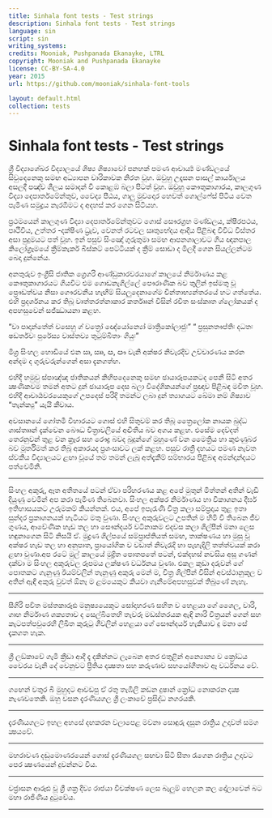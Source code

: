 ```yaml
---
title: Sinhala font tests - Test strings
description: Sinhala font tests - Test strings
language: sin
script: sin
writing_systems:
credits: Mooniak, Pushpanada Ekanayke, LTRL
copyright: Mooniak and Pushpanada Ekanayke
license: CC-BY-SA-4.0
year: 2015
url: https://github.com/mooniak/sinhala-font-tools

layout: default.html
collection: tests
---
```


# Sinhala font tests -  Test strings

ශ්‍රී විද්‍යාශේඛර විද්‍යාලයේ ශිෂ්‍ය ශිෂ්‍යාවෝ පනහක් පමණ ආචාර්‍ය්‍ය මණ්ඩලයේ සිවුදෙනෙකු සමඟ අධ්‍යාපන චාරිකාවක නිරත වූහ. ඔවුහු උදෑසන පාසල් කාර්යාලය අසලදී පඤ්ච ශීලය සමාදන් වී කොළඹ බලා පිටත් වූහ. ඔවුහු කෞතුකාගාරය, කාලගුණ විද්‍යා දෙපාර්තමේන්තුව, වෛද්‍ය පීඨය, ගාලු මුවදොර හෙවත් ගොල්ෆේස් පිටිය වෙත පැමිණ සමුද්‍රය නැරඹීමට ද අදහස් කර ගෙන සිටියහ.

ප්‍රථමයෙන් කාලගුණ විද්‍යා දෙපාර්තමේන්තුවට ගොස් සෞරග්‍රහ මණ්ඩලය, ක්ෂීරපථය, පෘථිවිය, උත්තර -දක්ෂිණ ධ්‍රැව, වෙනත් රටවල ඍතුභේදය ආදිය පිළිබඳ විවිධ විස්තර අසා පුදුමයට පත් වූහ. ඉන් පසුව සිංඤෝ ගුරුතුමා සමඟ ආපනශාලාවට ගිය ඥානපාල කිලෝග්‍රෑමයේ ක්‍රීම්කැකර් බිස්කට් පෙට්ටියක් ද ක්‍රීම් සොඩා ද මිලදී ගෙන සියල්ලන්ටම බෙදා දුන්නේය.

අනතුරුව ඉංග්‍රීසි ජාතික ග්‍රෙගරි ආණ්ඩුකාරවරයාගේ කාලයේ නිර්මාණය කළ කෞතුකාගාරයට ගියවිට එම ගොඩනැගිල්ලේ පෞරාණික බව තුලින් ඉස්මතු වූ ප්‍රෞඩත්වය නිසා ගෞරවනීය හැඟීම් සියලුදෙනාගේම චින්තාභ්‍යන්තරයේ  හට ගත්තේය. එහි ප්‍රදර්ශනය කර තිබූ වෘත්තරත්නාකාර කර්තෲන් විසින් රචිත සංස්කෘත ශ්ලෝකයක් ද අපහසුවෙන් සජ්ඣායනා කළහ.

  “වා පාදාන්තේත් වසෙහු ග් වත්‍රෝ
  ඥේයෝන්‍යෝ මාත්‍රිකෝලාජුඃ”
 “ ප්‍රසුනතෟප්තිඃ දධතඃ ෂඩර්තවඃ
  පුරේස්‍ය වාස්තව්‍ය තුටුම්බිතාං ගියුඃ”

මිශ්‍ර සිංහල හොඩියේ එන ඍ, ඎ, ඏ, ඐ වැනි අක්ෂර නිවැරදිව උච්චාරණය කරන අන්දම ද ගුරුවරුන්ගෙන් අසා දැනගත්හ.

එහිදී හමුවු  ස්පාඤ්ඤ ජාතිකයන් කිහිපදෙනෙකු සමඟ ඡායාරූපයකටද පෙනී සිටි අතර ක්‍ෂණිකවම තමන් අතට දුන් ඡායාරූප දෙස බලා විදේශිකයන්ගේ ප්‍රඥාව පිළිබඳ මවිත වූහ. එහිදී ආචාර්‍යවරයෙකුගේ උපදෙස් පරිදි තමන්ට ලබා දුන් ත්‍යාගයට ඛේමා නම් ශිෂ්‍යාව  “තැන්ක්‍යු” යැයි කීවාය.

අවසානයේ ගෝතමී විහාරයට ගොස් එහි සිතුවම් කර තිබූ ත්‍රෛලෝක  නායක බුද්ධ ශාස්තෲන් දැක්වෙන බෞද්‍ධ චිත්‍රාවලියේ අද්‍විතීය  බව අගය කළහ. එසේම දෙව්දත් තෙරනුවන් තුළ වන ක්‍රෑර සහ රෞද්‍ර බවද බුදුන්ගේ මුහුණේ වන මෛත්‍රිය හා කුළුණුබර බව මූර්තිමත් කර තිබූ අකාරයද ප්‍රශංසාවට ලක් කළහ. පසුව රාත්‍රී දහයට පමණ නැවත ස්වකීය විද්‍යාලයට ළඟා වූයේ තම තමන් ලැබූ අත්දැකීම් සම්භාරය පිළිබඳ අමන්දාන්දයට පත්වෙමිනි.

***

සිංහල අකුරු, ඈත අතීතයේ පටන් ඒවා පරිහරණය කළ අපේ මුතුන් මිත්තන් අතින් වැඩි දියුණු වෙමින් අප කරා පැමිණ තිබෙනවා. සිංහල අක්ෂර නිර්මාණය හා විකාශනය දීර්ඝ ඉතිහාසයකට උරුමකම් කියන්නක්. එය, අපේ ඉපැරැණි චිත්‍ර කලා සම්ප්‍රදාය තුළ ඉතා සුන්දර ප්‍රකාශනයක් හැටියට මතු වුණා. සිංහල අකුරුවලට උපතින් ම හිමි වී තිබෙන ජීව ගුණය, ආවේණික හැඩ තල හා සෞන්දර්ය වටිනාකම එදවස කලා ශිල්පීන් මනා ලෙස හඳුනාගෙන සිටි නිසයි ඒ. මුද්‍රණ ශිල්පයේ සම්ප්‍රාප්තියත් සමඟ, තාක්ෂණය හා මුසු වූ අක්ෂර හැඩ තල හා අනුපාත, ප්‍රායෝගික ව වඩාත් නිවැරැදි හා පැහැදිලි තත්ත්වයක් කරා ළඟා වුණා.අප රටේ මුල් කාලයේ මුද්‍රිත පොතපතේ පටන්, එක්දහස් නවසිය අසූ ගණන් දක්වා ම සිංහල අකුරුවල රූපමය ලක්ෂණ වර්ධනය වුණා. එකල කුඩා දරුවන් ගේ පොතකට ගැනුණු ඊයම්වලින් තැනුණු අකුරු මෙන් ම, චිත්‍ර ශිල්පීන් විසින් අවස්ථානුකූල ව අතින් ඇඳි අකුරු වුවත් ඕනෑ ම ළමයෙකුට කියවා ගැනීමේඅපහසුවක් තිබුණේ නැහැ.

***

සීගිරි පර්‍වත මස්තකාරූඪ මනුෂ්‍යයෙකුට සෝදාහරණ සහිත ව හෙළයා ගේ ශෛල, වාරි, ගෘහ නිර්මාණ ශක්‍යතාව ද සෙල්බිතෙහි තැවරූ මඩස්තරයක ඇඳි නාරි චිත්‍රයන් ගෙන් සහ කැටපත්පවුරෙහි ලිඛිත කුරුටු ගීවලින් හෙළයා ගේ සෞන්දර්ය හැකියාව දු මනා සේ දැකගත හැක.

***

ශ්‍රී ලඞ්කාවේ ගැමි ක්‍රීඩා ආදී දෑ දකින්නට ලැබෙන අතර එතුළින් අන්‍යොන්‍ය ව ක්‍රෝධය වෛරය වැනි  දේ වෙනුවට ප්‍රීතිය දක්‍ෂතා සහ කරුණාව සහයෝගීතාව ඈ වර්ධනය වේ.

***

ගඟෙන් වතුර බී මුහුදට ආවඩපු ඒ රතු තැඹිලි කඩන දුෂාන් ක්‍රෝධ නොකරන දක්‍ෂ නැණවතෙකි. ඔහු වසන දැරණියගල ශ්‍රී ලංකාවේ ප්‍රසිද්ධ නගරයකි.

***

දැරණියගලට ඉහල අහසේ දඟකරන වලාපෙළ මවනා සොඳුරු දසුන රාත්‍රිය උදාවත් සමග ක්‍ෂයවේ.

***

මහරාවණ දඬුමොණරයෙන් ගොස් දැරණියගල සඟවා සිටි සීතා රැගෙන රාත්‍රිය උදාවට පෙර ක්‍ෂණයෙන් දුවන්නට විය.

***

වජ්‍රාසන ආරූඪ වූ ශ්‍රී ශක්‍ර දිව්‍ය රාජයා විචක්ෂණ ලෙස බැලුම් හෙලන කල දෝලාවෙන් බට මහා රාජිණිය දුටුවේය.

***
